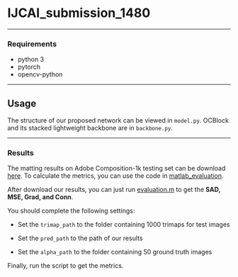# IJCAI_submission_1480

***

### Requirements

* python 3
* pytorch 
* opencv-python

***

## Usage

The structure of our proposed network can be viewed in `model.py`. OCBlock and its stacked lightweight backbone are in `backbone.py`.

***

### Results

The matting results on Adobe Composition-1k testing set can be download [here](https://drive.google.com/file/d/1RDj47SxBpv45BKAMvlvHcZOtkl6-QJVA/view?usp=sharing). 
To calculate the metrics, you can use the code in [matlab_evaluation](./matlab_evaluation).

After download our results, you can just run [evaluation.m](./matlab_evaluation/evaluate.m) to get the **SAD, MSE, Grad, and Conn**.

You should complete the following settings:

* Set the ``trimap_path`` to the folder containing 1000 trimaps for test images

* Set the ``pred_path`` to the path of our results

* Set the ``alpha_path`` to the folder containing 50 ground truth images

Finally, run the script to get the metrics. 